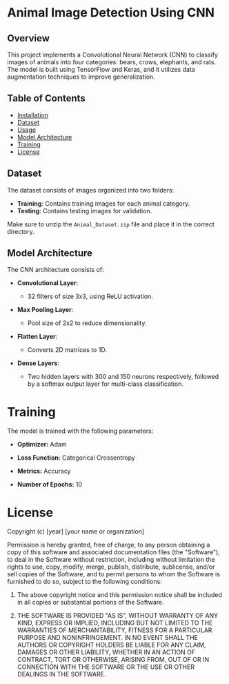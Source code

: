 # Animal Image Detection Using CNN

## Overview
This project implements a Convolutional Neural Network (CNN) to classify images of animals into four categories: bears, crows, elephants, and rats. The model is built using TensorFlow and Keras, and it utilizes data augmentation techniques to improve generalization.

## Table of Contents
- [Installation](#installation)
- [Dataset](#dataset)
- [Usage](#usage)
- [Model Architecture](#model-architecture)
- [Training](#training)
- [License](#license)


## Dataset
The dataset consists of images organized into two folders:

- **Training**: Contains training images for each animal category.
- **Testing**: Contains testing images for validation.

Make sure to unzip the `Animal_Dataset.zip` file and place it in the correct directory.
## Model Architecture

The CNN architecture consists of:

- **Convolutional Layer**: 
  - 32 filters of size 3x3, using ReLU activation.

- **Max Pooling Layer**: 
  - Pool size of 2x2 to reduce dimensionality.

- **Flatten Layer**: 
  - Converts 2D matrices to 1D.

- **Dense Layers**: 
  - Two hidden layers with 300 and 150 neurons respectively, followed by a softmax output layer for multi-class classification.

# Training

The model is trained with the following parameters:

- **Optimizer:** Adam

- **Loss Function:** Categorical Crossentropy

- **Metrics:** Accuracy
 
- **Number of Epochs:** 10

# License

Copyright (c) [year] [your name or organization]

Permission is hereby granted, free of charge, to any person obtaining a copy of this software and associated documentation files (the "Software"), to deal in the Software without restriction, including without limitation the rights to use, copy, modify, merge, publish, distribute, sublicense, and/or sell copies of the Software, and to permit persons to whom the Software is furnished to do so, subject to the following conditions:

1. The above copyright notice and this permission notice shall be included in all copies or substantial portions of the Software.

2. THE SOFTWARE IS PROVIDED "AS IS", WITHOUT WARRANTY OF ANY KIND, EXPRESS OR IMPLIED, INCLUDING BUT NOT LIMITED TO THE WARRANTIES OF MERCHANTABILITY, FITNESS FOR A PARTICULAR PURPOSE AND NONINFRINGEMENT. IN NO EVENT SHALL THE AUTHORS OR COPYRIGHT HOLDERS BE LIABLE FOR ANY CLAIM, DAMAGES OR OTHER LIABILITY, WHETHER IN AN ACTION OF CONTRACT, TORT OR OTHERWISE, ARISING FROM, OUT OF OR IN CONNECTION WITH THE SOFTWARE OR THE USE OR OTHER DEALINGS IN THE SOFTWARE.



